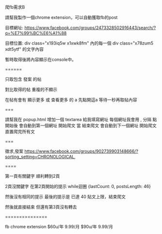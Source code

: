 

爬fb需求B

請幫我製作一個chrome extension，可以自動獲取fb的post

目標網址: https://www.facebook.com/groups/2473328502916443/search/?q=%E7%99%BC%E6%A1%88


目標位置: div class="x193iq5w x1xwk8fm" 內的每一個 div class="x78zum5 xdt5ytf" 的文字內容

暫時取得後將內容顯示在console中。

======


只取包含
發案
的帖



對比取得的帖
重複的不顯示



在帖有會有 
顯示更多
或
查看更多
的 a 
先點開這a 等待一秒再取帖內容


===

請幫我在 popup.html 增加一個 textarea
給我填寫網址
每個網址我會用 , 分隔
點開始後 會自動到第一個網址
開始爬文
當 結束爬文
會自動到下一個網址
開始爬文
直置爬完所有文

===


徵求,發案
https://www.facebook.com/groups/902739903148666/?sorting_setting=CHRONOLOGICAL,






====




第一頁有關鍵字
順利轉到2頁

2頁沒關鍵字
在第2頁開始的提示
while迴圈 {lastCount: 0, postsLength: 46}

然後沒有相同的提示
最後的提示是
已達 40 貼文上限，結束爬文

然後就直接結束
但還有第3頁沒有轉去




===============



fb chrome extension 
$60u/年 9.99/月
$90u/年 9.99/月